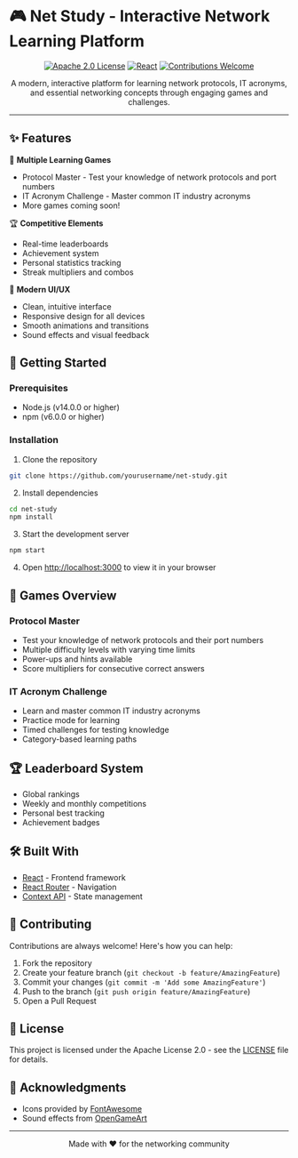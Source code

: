 # 🎮 Net Study - Interactive Network Learning Platform

<div align="center">

[![Apache 2.0 License](https://img.shields.io/badge/License-Apache-green.svg)]([https://choosealicense.com/licenses/mit/](https://choosealicense.com/licenses/apache-2.0/))
[![React](https://img.shields.io/badge/React-18.2.0-blue.svg)](https://reactjs.org/)
[![Contributions Welcome](https://img.shields.io/badge/contributions-welcome-brightgreen.svg?style=flat)](https://github.com/quinog/net-study/issues)

A modern, interactive platform for learning network protocols, IT acronyms, and essential networking concepts through engaging games and challenges.

</div>

---

## ✨ Features

🎯 **Multiple Learning Games**
- Protocol Master - Test your knowledge of network protocols and port numbers
- IT Acronym Challenge - Master common IT industry acronyms
- More games coming soon!

🏆 **Competitive Elements**
- Real-time leaderboards
- Achievement system
- Personal statistics tracking
- Streak multipliers and combos

🎨 **Modern UI/UX**
- Clean, intuitive interface
- Responsive design for all devices
- Smooth animations and transitions
- Sound effects and visual feedback

## 🚀 Getting Started

### Prerequisites

- Node.js (v14.0.0 or higher)
- npm (v6.0.0 or higher)

### Installation

1. Clone the repository
```bash
git clone https://github.com/yourusername/net-study.git
```

2. Install dependencies
```bash
cd net-study
npm install
```

3. Start the development server
```bash
npm start
```

4. Open [http://localhost:3000](http://localhost:3000) to view it in your browser

## 🎯 Games Overview

### Protocol Master
- Test your knowledge of network protocols and their port numbers
- Multiple difficulty levels with varying time limits
- Power-ups and hints available
- Score multipliers for consecutive correct answers

### IT Acronym Challenge
- Learn and master common IT industry acronyms
- Practice mode for learning
- Timed challenges for testing knowledge
- Category-based learning paths

## 🏆 Leaderboard System

- Global rankings
- Weekly and monthly competitions
- Personal best tracking
- Achievement badges

## 🛠️ Built With

- [React](https://reactjs.org/) - Frontend framework
- [React Router](https://reactrouter.com/) - Navigation
- [Context API](https://reactjs.org/docs/context.html) - State management

## 🤝 Contributing

Contributions are always welcome! Here's how you can help:

1. Fork the repository
2. Create your feature branch (`git checkout -b feature/AmazingFeature`)
3. Commit your changes (`git commit -m 'Add some AmazingFeature'`)
4. Push to the branch (`git push origin feature/AmazingFeature`)
5. Open a Pull Request

## 📝 License

This project is licensed under the Apache License 2.0 - see the [LICENSE](LICENSE) file for details.

## 🙏 Acknowledgments

- Icons provided by [FontAwesome](https://fontawesome.com/)
- Sound effects from [OpenGameArt](https://opengameart.org/)

---

<div align="center">
Made with ❤️ for the networking community
</div>
